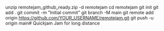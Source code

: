 unzip remotejam_github_ready.zip -d remotejam
cd remotejam
git init
git add .
git commit -m "Initial commit"
git branch -M main
git remote add origin https://github.com/YOUR_USERNAME/remotejam.git
git push -u origin main# Quickjam
Jam for long distance 
